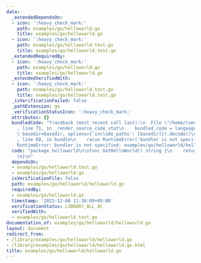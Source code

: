```yaml
---
data:
  _extendedDependsOn:
  - icon: ':heavy_check_mark:'
    path: examples/go/helloworld.go
    title: examples/go/helloworld.go
  - icon: ':heavy_check_mark:'
    path: examples/go/helloworld.test.go
    title: examples/go/helloworld.test.go
  _extendedRequiredBy:
  - icon: ':heavy_check_mark:'
    path: examples/go/helloworld.go
    title: examples/go/helloworld.go
  _extendedVerifiedWith:
  - icon: ':heavy_check_mark:'
    path: examples/go/helloworld.test.go
    title: examples/go/helloworld.test.go
  _isVerificationFailed: false
  _pathExtension: go
  _verificationStatusIcon: ':heavy_check_mark:'
  attributes: {}
  bundledCode: "Traceback (most recent call last):\n  File \"/home/runner/.local/lib/python3.10/site-packages/onlinejudge_verify/documentation/build.py\"\
    , line 71, in _render_source_code_stat\n    bundled_code = language.bundle(stat.path,\
    \ basedir=basedir, options={'include_paths': [basedir]}).decode()\n  File \"/home/runner/.local/lib/python3.10/site-packages/onlinejudge_verify/languages/user_defined.py\"\
    , line 68, in bundle\n    raise RuntimeError('bundler is not specified: {}'.format(str(path)))\n\
    RuntimeError: bundler is not specified: examples/go/helloworld/helloworld.go\n"
  code: "package helloworld\n\nfunc GetHelloWorld() string {\n    return \"Hello World\"\
    \n}\n"
  dependsOn:
  - examples/go/helloworld.test.go
  - examples/go/helloworld.go
  isVerificationFile: false
  path: examples/go/helloworld/helloworld.go
  requiredBy:
  - examples/go/helloworld.go
  timestamp: '2023-12-08 11:36:08+09:00'
  verificationStatus: LIBRARY_ALL_AC
  verifiedWith:
  - examples/go/helloworld.test.go
documentation_of: examples/go/helloworld/helloworld.go
layout: document
redirect_from:
- /library/examples/go/helloworld/helloworld.go
- /library/examples/go/helloworld/helloworld.go.html
title: examples/go/helloworld/helloworld.go
---
```

